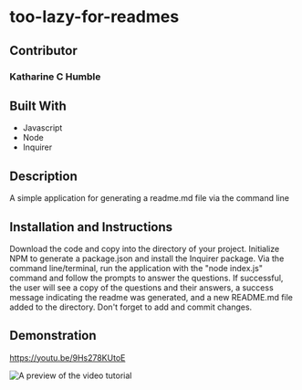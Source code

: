 # too-lazy-for-readmes

## Contributor
### Katharine C Humble

## Built With
- Javascript
- Node
- Inquirer

## Description
A simple application for generating a readme.md file via the command line

## Installation and Instructions
Download the code and copy into the directory of your project.  Initialize NPM to generate a package.json and install the Inquirer package.  Via the command line/terminal, run the application with the "node index.js" command and follow the prompts to answer the questions.  If successful, the user will see a copy of the questions and their answers, a success message indicating the readme was generated, and a new README.md file added to the directory.  Don't forget to add and commit changes.

## Demonstration
https://youtu.be/9Hs278KUtoE

![A preview of the video tutorial](./utils/readme-generator-tutorial.gif)
